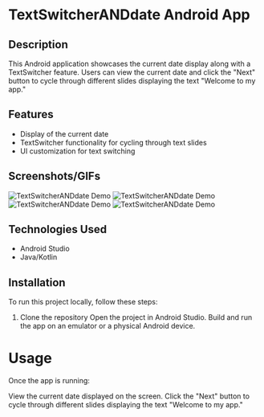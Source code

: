 # TextSwitcherANDdate Android App


## Description
This Android application showcases the current date display along with a TextSwitcher feature. Users can view the current date and click the "Next" button to cycle through different slides displaying the text "Welcome to my app."

## Features
- Display of the current date
- TextSwitcher functionality for cycling through text slides
- UI customization for text switching

## Screenshots/GIFs

![TextSwitcherANDdate Demo](TextSwitcherANDdate1.png)
![TextSwitcherANDdate Demo](TextSwitcherANDdate2.png)
![TextSwitcherANDdate Demo](TextSwitcherANDdate3.png)
![TextSwitcherANDdate Demo](TextSwitcherANDdate4.png)


## Technologies Used
- Android Studio
- Java/Kotlin

## Installation
To run this project locally, follow these steps:
1. Clone the repository
Open the project in Android Studio.
Build and run the app on an emulator or a physical Android device.

# Usage
Once the app is running:

View the current date displayed on the screen.
Click the "Next" button to cycle through different slides displaying the text "Welcome to my app."
